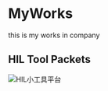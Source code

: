# MyWorks
this is my works in company
## HIL Tool Packets
![HIL小工具平台](https://github.com/UPTOLIMIT/MyWorks/blob/main/HILToolPackets/HILToolPacket.gif?raw=true)
